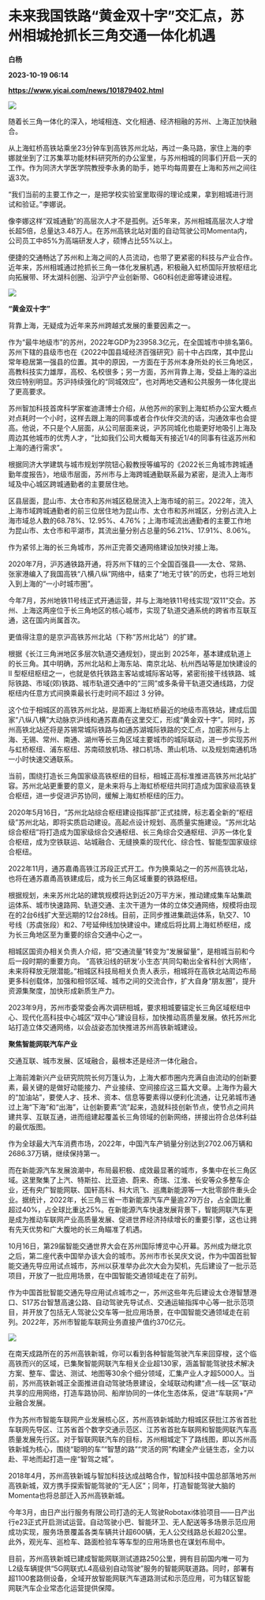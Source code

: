 # 未来我国铁路“黄金双十字”交汇点，苏州相城抢抓长三角交通一体化机遇
**白杨**

**2023-10-19 06:14**

**https://www.yicai.com/news/101879402.html**

![](https://imgcdn.yicai.com/uppics/slides/2023/10/ccb3695acc56c001306558ac750d1585.jpg)

随着长三角一体化的深入，地域相连、文化相通、经济相融的苏州、上海正加快融合。

从上海虹桥高铁站乘坐23分钟车到高铁苏州北站，再过一条马路，家住上海的李娜就坐到了江苏集萃功能材料研究所的办公室里，与苏州相城的同事们开启一天的工作。作为同济大学医学院教授李永勇的助手，她平均每周要在上海和苏州之间往返3次。

“我们当前的主要工作之一，是把学校实验室里取得的理论成果，拿到相城进行测试和验证。”李娜说。

像李娜这样“双城通勤”的高层次人才不是孤例。近5年来，苏州相城高层次人才增长超5倍，总量达3.48万人。在苏州高铁北站对面的自动驾驶公司Momenta内，公司员工中85%为高端研发人才，硕博占比55%以上。

便捷的交通畅达了苏州和上海之间的人员流动，也带了更紧密的科技与产业合作。近年来，苏州相城通过抢抓长三角一体化发展机遇，积极融入虹桥国际开放枢纽北向拓展带、环太湖科创圈、沿沪宁产业创新带、G60科创走廊等建设进程。

![](https://imgcdn.yicai.com/uppics/images/2023/10/98238e6862fc180d76d0f6e79dc88e70.jpg)

**“****黄金双十字****”**

背靠上海，无疑成为近年来苏州跨越式发展的重要因素之一。

作为“最牛地级市”的苏州，2022年GDP为23958.3亿元，在全国城市中排名第6。苏州下辖的县级市也在《2022中国县域经济百强研究》前十中占四席，其中昆山常年稳居第一强县的位置。其中的原因，一方面在于苏州本身所处的长三角地区，高教科技实力雄厚，高校、名校很多；另一方面，苏州背靠上海，受益上海的溢出效应特别明显。苏沪持续强化的“同城效应”，也对两地交通和公共服务一体化提出了更高要求。

苏州智加科技首席科学家崔迪潇博士介绍，从他苏州的家到上海虹桥办公室大概点对点耗时一个小时，这样去跟上海的同事或者合作伙伴交流的话，沟通效率也会提高。他说，不只是个人层面，从公司层面来说，沪苏同城化也能更好地吸引上海及周边其他城市的优秀人才，“比如我们公司大概每天有接近1/4的同事有往返苏州和上海的通行需求”。

根据同济大学建筑与城市规划学院钮心毅教授等编写的《2022长三角城市跨城通勤年度报告》，地级市层面，苏州市与上海跨城通勤联系最为紧密，是流入上海市域及中心城区跨城通勤者的主要居住地。

区县层面，昆山市、太仓市和苏州城区稳居流入上海市域的前三。2022年，流入上海市域跨城通勤者的前三位居住地为昆山市、太仓市和苏州城区，分别占流入上海市域总人数的68.78%、12.95%、4.76%；上海市域流出通勤者的主要工作地为昆山市、太仓市和平湖市，其流出量分别占总量的56.21%、17.91%、8.06%。

作为紧邻上海的长三角城市，苏州正完善交通网络建设加快对接上海。

2020年7月，沪苏通铁路开通，将苏州下辖的三个全国百强县——太仓、常熟、张家港编入了我国高铁“八横八纵”网络中，结束了“地无寸铁”的历史，也将三地划入到上海的“一小时城市圈”。

今年7月，苏州地铁11号线正式开通运营，并与上海地铁11号线实现“双11”交会。苏州、上海这两座位于长三角地区的核心城市，实现了轨道交通系统的跨省市互联互通，这在国内尚属首次。

更值得注意的是京沪高铁苏州北站（下称“苏州北站”）的扩建。

根据《长江三角洲地区多层次轨道交通规划》，提出到 2025年，基本建成轨道上的长三角。其中明确，苏州北站和上海东站、南京北站、杭州西站等是加快建设的II 型枢纽枢纽之一，也就是依托铁路主客站或城际客站等，紧密衔接干线铁路、城际铁路、市域(郊)铁路、城市轨道交通中的“三网”或多条骨干轨道交通线路，力促枢纽内任意方式间换乘最长行走时间不超过 3 分钟。

这个位于相城区的高铁苏州北站，是距离上海虹桥最近的地级市高铁站，建成后国家“八纵八横”大动脉京沪线和通苏嘉甬在这里交汇，形成“黄金双十字”。同时，苏州高铁北站还将是苏锡常城际铁路与如通苏湖城际铁路的交汇点，加密苏州与上海、无锡、常州、南通、湖州等长三角区域主要城市的城际联动，进一步实现苏州与虹桥枢纽、浦东枢纽、苏南硕放机场、禄口机场、萧山机场、以及规划南通机场一小时快速交通联系。

当前，围绕打造长三角国家级高铁枢纽的目标，相城正高标准推进高铁苏州北站扩容。苏州北站更重要的意义，是未来将与上海虹桥枢纽共同打造成为国家级高铁复合枢纽，进一步促进沪苏协同，缓解上海虹桥枢纽的压力。

2020年5月16日，“苏州北站综合枢纽建设指挥部”正式挂牌，标志着全新的“枢纽级”苏州北站，即将实质启动建设。高起点设计规划、高质量实施建设。“苏州北站综合枢纽”将打造成为国家级综合交通枢纽、长三角综合交通枢纽、沪苏一体化复合枢纽，成为空铁联运、站城融合、无缝换乘的现代化、综合性、智能型国家级综合枢纽。

2022年11月，通苏嘉甬高铁江苏段正式开工。作为换乘站之一的苏州高铁北站，也将在通苏嘉甬高铁建成后，成为长三角区域重要的铁路枢纽。

根据规划，未来苏州北站的建筑规模将达到近20万平方米，推动建成集车站集疏运体系、城市快速路网、轨道交通、主次干道为一体的立体交通网络，规模将由现在的2台6线扩大至远期的12台28线。目前，正同步推进集疏运体系，轨交7、10号线（苏虞张段）和2、7号延伸线加快建设中。建成后将比肩上海虹桥枢纽，成为长三角地区至为重要的综合交通中心之一。

相城区国资办相关负责人介绍，把“交通流量”转变为“发展留量”，是相城当前和今后一段时期的重要方向。 “高铁沿线的研发’小生态’共同勾勒出全省科创‘大网络’，未来将释放无限潜能。”相城区科技局相关负责人表示，相城将在高铁北站周边布局更多科创载体，加强和相邻区域、城市之间的交流合作，扩大自身“朋友圈”，提升资源集聚度，加快形成新质生产力。

2023年9月，苏州市委常委会再次调研相城，要求相城要锚定长三角区域枢纽中心、现代化高科技中心城区“双中心”建设目标，加快推动高质量发展。依托苏州北站打造立体交通网络，以会战姿态加快推进苏州高铁新城建设。

**聚焦智能网联汽车产业**

交通互联、城市发展、区域融合，最根本还是经济一体化融合。

上海前滩新兴产业研究院院长何万篷认为，上海大都市圈内充满自由流动的创新要素，最关键的是做好动能接力、产业接续、空间接应这三篇大文章。上海作为最大的“加油站”，要使人才、技术、资本、信息等要素得以便利化流通，让兄弟城市通过上海“下海”和“出海”，让创新要素“流”起来，造就科技创新节点，使节点之间共建共享、互联互通，进而组建起覆盖长三角领域的创新网络，拼接出符合总体利益的最优版图。

作为全球最大汽车消费市场，2022年，中国汽车产销量分别达到2702.06万辆和2686.37万辆，继续保持第一。

而在新能源汽车发展浪潮中，布局最积极、成效最显著的城市，多集中在长三角区域。这里聚集了上汽、特斯拉、比亚迪、蔚来、奇瑞、江淮、长安等众多整车企业，还有央广智能网联、国轩高科、科大讯飞、巡鹰新能源等一大批零部件重头企业。据统计，2022年，长三角三省一市新能源汽车产量逾279万台，占全国比重超过40%，占全球比重达25%。在新能源汽车快速发展背景下，智能网联汽车更是成为推动车联网产业高质量发展、促进世界经济持续增长的重要引擎，这也让拥有先天优势和广大腹地的长三角瞄准了机遇。

10月16日，第29届智能交通世界大会在苏州国际博览中心开幕。苏州成为继北京之后，第二座代表中国举办该大会的城市。苏州市市长吴庆文说，作为中国首批智能交通先导应用试点城市，苏州以获准举办此次大会为契机，先后建设了一批示范项目，开放了一批应用场景，在中国智能交通领域走在了前列。

作为中国首批智能交通先导应用试点城市之一，苏州这些年先后建设太仓港智慧港口、S17苏台智慧高速公路、自动驾驶先导试点、交通运输指挥中心等一批示范项目，并开放了包括无人驾驶公交车等一批应用场景，在中国智能交通领域走在前列。2022年，苏州市智能车联网业务直接产值约370亿元。

![](https://imgcdn.yicai.com/uppics/images/2023/10/c4e9c6a89439bf954b4d1275c1b56711.jpg)

在南天成路所在的苏州高铁新城，你可以看到各种智能驾驶汽车来回穿梭，这个临高铁而兴的区域，已集聚智能网联汽车相关企业超130家，涵盖智能驾驶技术解决方案、整车、雷达、测试、地图等30余个细分领域，汇集产业人才超5000人。当前，苏州高铁新城正全面推进自动驾驶场景建设，全域联动构建“点—线—区”联动共享的应用网络，打造车路协同、船岸协同的一体化生态体系，促进“车联网+”产业融合发展。

作为苏州市智能车联网产业发展核心区，苏州高铁新城助力相城区获批江苏省首批车联网先导区、江苏省首个数字交通示范区、江苏省首批车联网和智能网联汽车高质量发展先行区。对于智联网联汽车的目标，苏州相城定下了路线图，即以苏州高铁新城为核心，围绕“聪明的车”“智慧的路”“灵活的网”构建全产业链生态，全力以赴、平地而起打造一座“智驾之城”。

2018年4月，苏州高铁新城与智加科技达成战略合作，智加科技中国总部落地苏州高铁新城，双方携手探索智能驾驶的“无人区”；同年，打造智能驾驶大脑的Momenta也将总部迁入苏州高铁新城。

今年3月，由日产出行服务有限公司打造的无人驾驶Robotaxi体验项目——日产出行e23正式开启测试运营。自动驾驶小巴、智能环卫、无人配送等多场景示范应用成功实现，服务场景覆盖各类车辆共计超600辆，无人公交线路总长超20公里。此外，观光车、巡检车、路面检验车等车型的应用场景也在谋划布局中。

目前，苏州高铁新城已建成智能网联测试道路250公里，拥有目前国内唯一可为L2级车辆提供“5G网联式L4高级别自动驾驶”服务的智能网联道路。同时，部署有超1100套路侧设备，全域开放智能网联汽车道路测试和示范应用，可为辖区智能网联汽车企业常态化运营提供保障。
